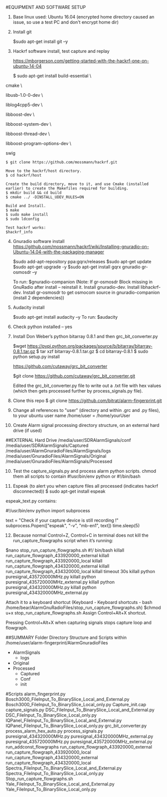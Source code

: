 #EQUIPMENT AND SOFTWARE SETUP

1.	Base linux used: Ubuntu 16.04 (encrypted home directory caused an issue, so use a test PC and don't encrypt home dir)
2.	Install git

    $sudo apt-get install git –y

3.	Hackrf software install, test capture and replay
    
    https://mborgerson.com/getting-started-with-the-hackrf-one-on-ubuntu-14-04
    
    $ sudo apt-get install build-essential \
                        
cmake \
                       
libusb-1.0-0-dev \
                       
liblog4cpp5-dev \
                       
libboost-dev \
                       
libboost-system-dev \
                       
libboost-thread-dev \
                       
libboost-program-options-dev \
                       
swig

    $ git clone https://github.com/mossmann/hackrf.git

    Move to the hackrf/host directory.
    $ cd hackrf/host

    Create the build directory, move to it, and use Cmake (installed earlier) to create the Makefiles required for building.
    $ mkdir build && cd build
    $ cmake ../ -DINSTALL_UDEV_RULES=ON

    Build and Install.
    $ make
    $ sudo make install
    $ sudo ldconfig

    Test hackrf works:
    $hackrf_info

4.	Gnuradio software install
    https://github.com/mossmann/hackrf/wiki/Installing-gnuradio-on-Ubuntu-14.04-with-the-packaging-manager 

    $sudo add-apt-repository ppa:gqrx/releases
    $sudo apt-get update
    $sudo apt-get upgrade -y
    $sudo apt-get install gqrx gnuradio gr-osmosdr –y

    To run: $gnuradio-companion
    (Note: If gr-osmosdr Block missing in GnuRadio after install – reinstall it. Install gnuradio-dev. Install libhackrf-dev. Install gr-osmosdr to get osmocom source in gnuradio-companion (install 2 dependencies))

5.	Audacity install

    $sudo apt-get install audacity –y
    To run: $audacity

6.	Check python installed – yes 

7.	Install Don Weber’s python bitarray 0.8.1 and then grc_bit_converter.py

    $wget https://pypi.python.org/packages/source/b/bitarray/bitarray-0.8.1.tar.gz
    $ tar xzf bitarray-0.8.1.tar.gz
    $ cd bitarray-0.8.1
    $ sudo python setup.py install

    https://github.com/cutaway/grc_bit_converter 

    $git clone https://github.com/cutaway/grc_bit_converter.git

    Edited the grc_bit_converter.py file to write out a .txt file with hex values (which then gets processed further by process_signals.py file).
 
8.	Clone this repo  $ git clone https://github.com/bitrat/alarm-fingerprint.git 
9.	Change all references to "user" (directory and within .grc and .py files), to your ubuntu user name /home/user = /home/yourUser
9.	Create Alarm signal processing directory structure, on an external hard drive (if used)

##EXTERNAL Hard Drive
/media/user/SDRAlarmSignals/conf
/media/user/SDRAlarmSignals/Captured
/media/user/AlarmGnuradioFiles/AlarmSignals/logs
/media/user/GnuradioFiles/AlarmSignals/Original
/media/user/GnuradioFiles/AlarmSignals/Processed

10.	Test the capture_signals.py and process alarm python scripts.
chmod them all
scripts to contain #!usr/bin/env python or #!/bin/bash 

11.	 Espeak 
(to alert you when capture files all processed (indicates hackrf disconnected))
$ sudo apt-get install espeak

espeak_text.py contains:

\#!/usr/bin/env python
import subprocess

text = "Check if your capture device is still recording !"
subprocess.Popen(["espeak", "-v", "mb-en1", text])
time.sleep(5)

12.	Because normal Control+Z, Control+C in terminal does not kill the run_capture_flowgraphs script when it’s running:

$nano stop_run_capture_flowgraphs.sh
\#!/ bin/bash
killall run_capture_flowgraph_433920000_external
killall run_capture_flowgraph_433920000_local
killall run_capture_flowgraph_434320000_external
killall run_capture_flowgraph_434320000_local
killall timeout 30s
killall python puresignal_435720000MHz.py
killall python puresignal_435720000MHz_external.py
killall python puresignal_434320000MHz.py
killall python puresignal_434320000MHz_external.py

Attach it to a keyboard shortcut (Keyboard - Keyboard shortcuts - bash /home/bear/AlarmGnuRadioFiles/stop_run_capture_flowgraphs.sh)
$chmod u+x stop_run_capture_flowgraphs.sh
Assign Control+Alt+X shortcut.

Pressing Control+Alt+X when capturing signals stops capture loop and flowgraph.

##SUMMARY
Folder Directory Structure and Scripts within /home/user/alarm-fingerprint/AlarmGnuradioFiles
*	AlarmSignals
    *	logs
*	Original
*	Processed
    *	Captured
    *	Conf
    *	init

#Scripts
alarm_fingerprint.py
Bosch3000_FileInput_To_BinarySlice_Local_and_External.py
Bosch3000_FileInput_To_BinarySlice_Local_only.py
Capture_init.cap
capture_signals.py
DSC_FileInput_To_BinarySlice_Local_and_External.py
DSC_FileInput_To_BinarySlice_Local_only.py
IQPanel_FileInput_To_BinarySlice_Local_and_External.py
IQPanel_FileInput_To_BinarySlice_Local_only.py
grc_bit_converter.py
process_alarm_hex_auto.py
process_signals.py
puresignal_434320000MHz.py
puresignal_434320000MHz_external.py
puresignal_435720000MHz.py
puresignal_435720000MHz_external.py
run_addconst_flowgraphs
run_capture_flowgraph_433920000_external
run_capture_flowgraph_433920000_local
run_capture_flowgraph_434320000_external
run_capture_flowgraph_434320000_local
Spectra_FileInput_To_BinarySlice_Local_and_External.py
Spectra_FileInput_To_BinarySlice_Local_only.py
Stop_run_capture_flowgraphs.sh
Yale_FileInput_To_BinarySlice_Local_and_External.py
Yale_FileInput_To_BinarySlice_Local_only.py






